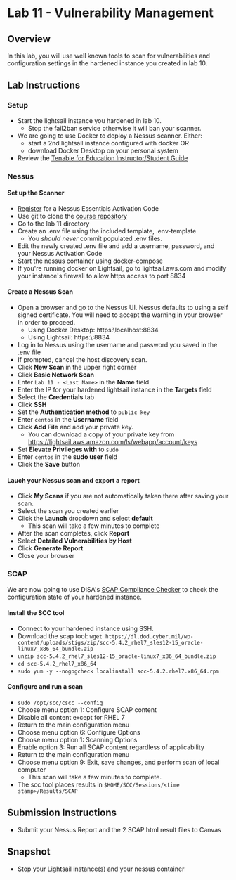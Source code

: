 # Lab 11 - Vulnerability Management

## Overview
In this lab, you will use well known tools to scan for vulnerabilities and configuration settings in the hardened instance you created in lab 10. 

## Lab Instructions

### Setup

- Start the lightsail instance you hardened in lab 10.
  -  Stop the fail2ban service otherwise it will ban your scanner.
- We are going to use Docker to deploy a Nessus scanner. Either:
  - start a 2nd lightsail instance configured with docker OR
  - download Docker Desktop on your personal system
- Review the [Tenable for Education Instructor/Student Guide](https://static.tenable.com/marketing/whitepapers/Guide-Tenable-for-Education.pdf)

### Nessus

#### Set up the Scanner

- [Register](https://www.tenable.com/tenable-for-education/nessus-essentials) for a Nessus Essentials Activation Code
- Use git to clone the [course repository](https://github.com/peckjd/cpsc318)
- Go to the lab 11 directory
- Create an .env file using the included template, .env-template
  - You *should never* commit populated .env files.
- Edit the newly created .env file and add a username, password, and your Nessus Activation Code
- Start the nessus container using docker-compose
- If you're running docker on Lightsail, go to lightsail.aws.com and modify your instance's firewall to allow https access to port 8834 

#### Create a Nessus Scan
- Open a browser and go to the Nessus UI. Nessus defaults to using a self signed certificate. You will need to accept the warning in your browser in order to proceed.
  - Using Docker Desktop: https:\\localhost:8834
  - Using Lightsail: https:\\<lightsail IP>:8834
- Log in to Nessus using the username and password you saved in the .env file
- If prompted, cancel the host discovery scan.
- Click **New Scan** in the upper right corner
- Click **Basic Network Scan**
- Enter `Lab 11 - <Last Name>` in the **Name** field
- Enter the IP for your hardened lightsail instance in the **Targets** field
- Select the **Credentials** tab
- Click **SSH**
- Set the **Authentication method** to `public key`
- Enter `centos` in the **Username** field
- Click **Add File** and add your private key.
  - You can download a copy of your private key from https://lightsail.aws.amazon.com/ls/webapp/account/keys
- Set **Elevate Privileges with** to `sudo`
- Enter `centos` in the **sudo user** field
- Click the **Save** button

#### Lauch your Nessus scan and export a report

- Click **My Scans** if you are not automatically taken there after saving your scan.
- Select the scan you created earlier
- Click the **Launch** dropdown and select **default**
  - This scan will take a few minutes to complete
- After the scan completes, click **Report**
- Select **Detailed Vulnerabilities by Host**
- Click **Generate Report**
- Close your browser

### SCAP

We are now going to use DISA's [SCAP Compliance Checker](https://public.cyber.mil/stigs/scap/) to check the configuration state of your hardened instance.

#### Install the SCC tool

- Connect to your hardened instance using SSH. 
- Download the scap tool: `wget https://dl.dod.cyber.mil/wp-content/uploads/stigs/zip/scc-5.4.2_rhel7_sles12-15_oracle-linux7_x86_64_bundle.zip`
- `unzip scc-5.4.2_rhel7_sles12-15_oracle-linux7_x86_64_bundle.zip`
- `cd scc-5.4.2_rhel7_x86_64`
- `sudo yum -y --nogpgcheck localinstall scc-5.4.2.rhel7.x86_64.rpm`

#### Configure and run a scan

- `sudo /opt/scc/cscc --config`
- Choose menu option 1: Configure SCAP content
- Disable all content except for RHEL 7
- Return to the main configuration menu
- Choose menu option 6: Configure Options
- Choose menu option 1: Scanning Options
- Enable option 3: Run all SCAP content regardless of applicability
- Return to the main configuration menu
- Choose menu option 9: Exit, save changes, and perform scan of local computer
  - This scan will take a few minutes to complete.
- The scc tool places results in `$HOME/SCC/Sessions/<time stamp>/Results/SCAP`

## Submission Instructions

- Submit your Nessus Report and the 2 SCAP html result files to Canvas

## Snapshot

- Stop your Lightsail instance(s) and your nessus container
